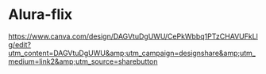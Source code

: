 # Alura-flix
https://www.canva.com/design/DAGVtuDgUWU/CePkWbbq1PTzCHAVUFkLlg/edit?utm_content=DAGVtuDgUWU&amp;utm_campaign=designshare&amp;utm_medium=link2&amp;utm_source=sharebutton
